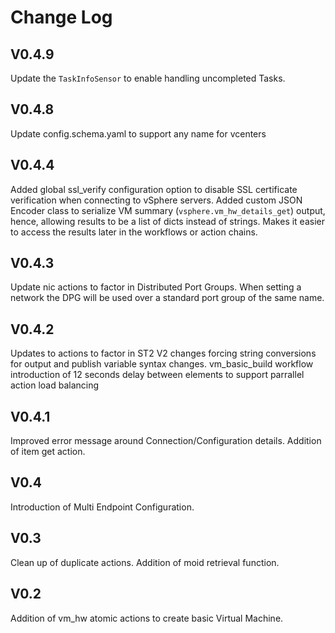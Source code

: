 # Change Log

## V0.4.9

Update the `TaskInfoSensor` to enable handling uncompleted Tasks.

## V0.4.8

Update config.schema.yaml to support any name for vcenters

## V0.4.4

Added global ssl_verify configuration option to disable SSL certificate verification when connecting to vSphere servers.
Added custom JSON Encoder class to serialize VM summary (`vsphere.vm_hw_details_get`) output, hence, allowing results to be a list of dicts instead of strings. Makes it easier to access the results later in the workflows or action chains.

## V0.4.3

Update nic actions to factor in Distributed Port Groups. When setting a network the DPG will be used over a standard port group of the same name.

## V0.4.2

Updates to actions to factor in ST2 V2 changes forcing string conversions for output and publish variable syntax changes.
vm_basic_build workflow introduction of 12 seconds delay between elements to support parrallel action load balancing

## V0.4.1

Improved error message around Connection/Configuration details. Addition of item get action.

## V0.4

Introduction of Multi Endpoint Configuration.

## V0.3

Clean up of duplicate actions. Addition of moid retrieval function.

## V0.2
  
Addition of vm_hw atomic actions to create basic Virtual Machine.


